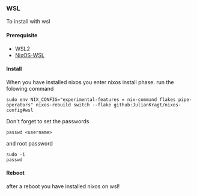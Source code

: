 ### WSL
To install with wsl
#### Prerequisite
- WSL2
- [NixOS-WSL](https://github.com/nix-community/NixOS-WSL)

#### Install
When you have installed nixos you enter nixos install phase.
run the folowing command
```
sudo env NIX_CONFIG="experimental-features = nix-command flakes pipe-operators" nixos-rebuild switch --flake github:JulianKragt/nixos-config#wsl
```
Don't forget to set the passwords

```
passwd <username>
```
and root password
```
sudo -i
passwd
```
#### Reboot
after a reboot you have installed nixos on wsl!
